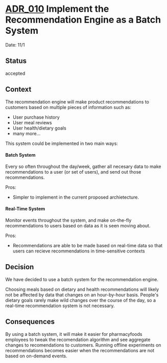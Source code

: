 # [ADR_010](../../../README.md) Implement the Recommendation Engine as a Batch System

Date: 11/1

## Status

accepted

## Context

The recommendation engine will make product recommendations to customers based on multiple pieces of information such as:
* User purchase history
* User meal reviews
* User health/dietary goals
* many more...

This system could be implemented in two main ways:

#### Batch System
Every so often throughout the day/week, gather all necesary data to make recommendations to a user (or set of users), and send out those recommendations.

Pros:
* Simpler to implement in the current proposed archietecture.

#### Real-Time System
Monitor events throughout the system, and make on-the-fly recommendations to users based on data as it is seen moving about.

Pros:
* Recommendations are able to be made based on real-time data so that users can recieve recommendations in time-sensitive contexts

## Decision

We have decided to use a batch system for the recommendation engine. 

Choosing meals based on dietary and health recommendations will likely not be affected by data that changes on an hour-by-hour basis. People's dietary goals rarely make wild changes over the course of the day, so a real-time recommendation system is not necessary.

## Consequences

By using a batch system, it will make it easier for pharmacyfoods employees to tweak the recomendation algorithm and see aggregate changes to recomendations to customers. Running offline experiments on recommendations becomes easier when the recommendations are not based on on-demand events.
